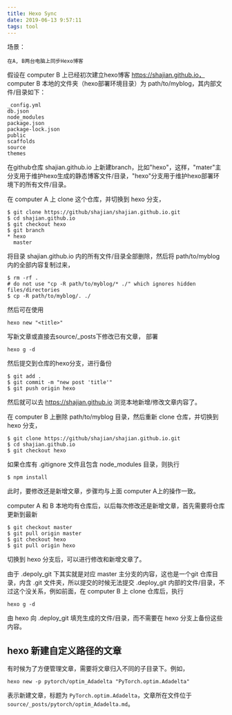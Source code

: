 ```yaml
---
title: Hexo Sync
date: 2019-06-13 9:57:11
tags: tool
---
```


场景：
```
在A, B两台电脑上同步Hexo博客
```
假设在 computer B 上已经初次建立hexo博客 https://shajian.github.io， computer B 本地的文件夹（hexo部署环境目录）为 path/to/myblog，其内部文件/目录如下：
```
_config.yml
db.json
node_modules
package.json
package-lock.json
public
scaffolds
source
themes
```
在github仓库 shajian.github.io 上新建branch，比如"hexo"，这样，"mater"主分支用于维护hexo生成的静态博客文件/目录，"hexo"分支用于维护hexo部署环境下的所有文件/目录。

在 computer A 上 clone 这个仓库，并切换到 hexo 分支，
```
$ git clone https://github/shajian/shajian.github.io.git
$ cd shajian.github.io
$ git checkout hexo
$ git branch
* hexo
  master
```
将目录 shajian.github.io 内的所有文件/目录全部删除，然后将 path/to/myblog内的全部内容复制过来，
```
$ rm -rf .
# do not use "cp -R path/to/myblog/* ./" which ignores hidden files/directories
$ cp -R path/to/myblog/. ./
```
然后可在使用
```
hexo new "<title>"
```
写新文章或直接去source/_posts下修改已有文章，
部署
```
hexo g -d
```
然后提交到仓库的hexo分支，进行备份
```
$ git add .
$ git commit -m "new post 'title'"
$ git push origin hexo
```

然后就可以去 https://shajian.github.io 浏览本地新增/修改文章内容了。

在 computer B 上删除 path/to/myblog 目录，然后重新 clone 仓库，并切换到 hexo 分支，
```
$ git clone https://github/shajian/shajian.github.io.git
$ cd shajian.github.io
$ git checkout hexo
```
如果仓库有 .gitignore 文件且包含 node_modules 目录，则执行
```
$ npm install
```
此时，要修改还是新增文章，步骤均与上面 computer A上的操作一致。

computer A 和 B 本地均有仓库后，以后每次修改还是新增文章，首先需要将仓库更新到最新
```
$ git checkout master
$ git pull origin master
$ git checkout hexo
$ git pull origin hexo
```
切换到 hexo 分支后，可以进行修改和新增文章了。

由于 .depoly_git 下其实就是对应 master 主分支的内容，这也是一个git 仓库目录，内含 .git 文件夹，所以提交的时候无法提交 .deploy_git 内部的文件/目录，不过这个没关系，例如前面，在 computer B 上 clone 仓库后，执行
```
hexo g -d
```
由 hexo 向 .deploy_git 填充生成的文件/目录，而不需要在 hexo 分支上备份这些内容。

## hexo 新建自定义路径的文章
有时候为了方便管理文章，需要将文章归入不同的子目录下。例如，
```
hexo new -p pytorch/optim_Adadelta "PyTorch.optim.Adadelta"
```
表示新建文章，标题为 `PyTorch.optim.Adadelta`，文章所在文件位于 `source/_posts/pytorch/optim_Adadelta.md`。